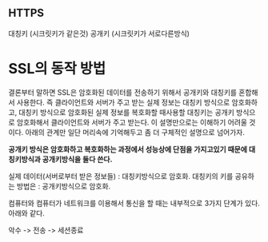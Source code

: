 ## HTTPS


대칭키 (시크릿키가 같은것)
공개키 (시크릿키가 서로다른방식)

# SSL의 동작 방법
결론부터 말하면 SSL은 암호화된 데이터를 전송하기 위해서 공개키와 대칭키를 혼합해서 사용한다. 즉 클라이언트와 서버가 주고 받는 실제 정보는 대칭키 방식으로 암호화하고, 대칭키 방식으로 암호화된 실제 정보를 복호화할 때사용할 대칭키는 공개키 방식으로 암호화해서 클라이언트와 서버가 주고 받는다. 이 설명만으로는 이해하기 어려울 것이다. 아래의 관계만 일단 머리속에 기억해두고 좀 더 구체적인 설명으로 넘어가자.

**공개키 방식은 암호화하고 복호화하는 과정에서 성능상에 단점을 가지고있기 때문에  대칭키방식과 공개키방식을 둘다 쓴다.**

실제 데이터(서버로부터 받은 정보들) : 대칭키방식으로 암호화.
대칭키의 키를 공유하는 방법은 : 공개키방식으로 암호화.




컴퓨터와 컴퓨터가 네트워크를 이용해서 통신을 할 때는 내부적으로 3가지 단계가 있다. 아래와 같다.

악수 -> 전송 -> 세션종료